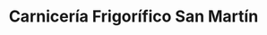 ---
title: "Carnicería Frigorífico San Martín"
url: /caracas/carniceria-frigorifico-san-martin/
shop: carnicero
---
